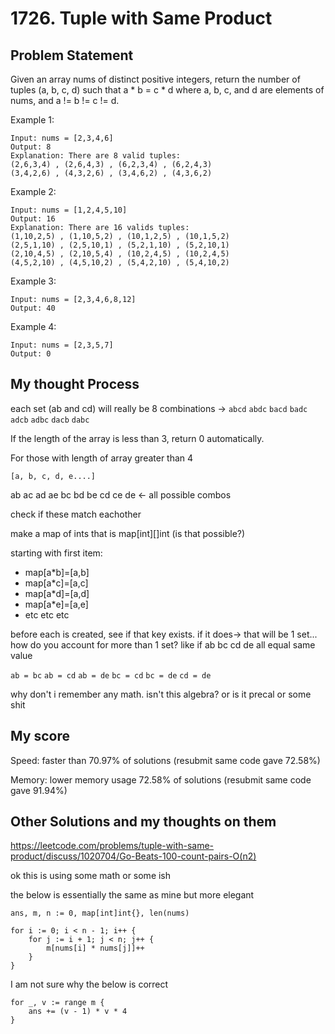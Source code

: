# 1726. Tuple with Same Product

## Problem Statement

Given an array nums of distinct positive integers, return the number of tuples (a, b, c, d) such that a * b = c * d where a, b, c, and d are elements of nums, and a != b != c != d.

Example 1:
```
Input: nums = [2,3,4,6]
Output: 8
Explanation: There are 8 valid tuples:
(2,6,3,4) , (2,6,4,3) , (6,2,3,4) , (6,2,4,3)
(3,4,2,6) , (4,3,2,6) , (3,4,6,2) , (4,3,6,2)
```

Example 2:
```
Input: nums = [1,2,4,5,10]
Output: 16
Explanation: There are 16 valids tuples:
(1,10,2,5) , (1,10,5,2) , (10,1,2,5) , (10,1,5,2)
(2,5,1,10) , (2,5,10,1) , (5,2,1,10) , (5,2,10,1)
(2,10,4,5) , (2,10,5,4) , (10,2,4,5) , (10,2,4,5)
(4,5,2,10) , (4,5,10,2) , (5,4,2,10) , (5,4,10,2)
```

Example 3:
```
Input: nums = [2,3,4,6,8,12]
Output: 40
```

Example 4:
```
Input: nums = [2,3,5,7]
Output: 0
```

## My thought Process

each set (ab and cd) will really be 8 combinations -> `abcd` `abdc` `bacd` `badc` `adcb` `adbc` `dacb` `dabc`

If the length of the array is less than 3, return 0 automatically.

For those with length of array greater than 4

`[a, b, c, d, e....]`

ab ac ad ae bc bd be cd ce de <- all possible combos

check if these match eachother

make a map of ints that is map[int][]int (is that possible?)

starting with first item:
- map[a*b]=[a,b]
- map[a*c]=[a,c]
- map[a*d]=[a,d]
- map[a*e]=[a,e]
- etc etc etc

before each is created, see if that key exists. if it does-> that will be 1 set...
how do you account for more than 1 set? like if ab bc cd de all equal same value

`ab = bc` `ab = cd` `ab = de` `bc = cd` `bc = de` `cd = de`

why don't i remember any math. isn't this algebra? or is it precal or some shit


## My score

Speed: faster than 70.97% of solutions (resubmit same code gave 72.58%)

Memory: lower memory usage 72.58% of solutions (resubmit same code gave 91.94%)

## Other Solutions and my thoughts on them

https://leetcode.com/problems/tuple-with-same-product/discuss/1020704/Go-Beats-100-count-pairs-O(n2)

ok this is using some math or some ish

the below is essentially the same as mine but more elegant

```golang
ans, m, n := 0, map[int]int{}, len(nums)
    
for i := 0; i < n - 1; i++ {
    for j := i + 1; j < n; j++ {
        m[nums[i] * nums[j]]++
    }
}
```

I am not sure why the below is correct

```golang
for _, v := range m {
    ans += (v - 1) * v * 4
}
```
